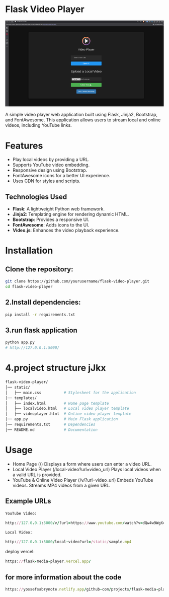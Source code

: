 



# Flask Video Player
![flask media player](./flask_media_player.png)

A simple video player web application built using Flask, Jinja2, Bootstrap, and FontAwesome. This application allows users to stream local and online videos, including YouTube links.

# Features
- Play local videos by providing a URL.
- Supports YouTube video embedding.
- Responsive design using Bootstrap.
- FontAwesome icons for a better UI experience.
- Uses CDN for styles and scripts.

## Technologies Used
- **Flask**: A lightweight Python web framework.
- **Jinja2**: Templating engine for rendering dynamic HTML.
- **Bootstrap**: Provides a responsive UI.
- **FontAwesome**: Adds icons to the UI.
- **Video.js**: Enhances the video playback experience.

# Installation
## Clone the repository:
```sh
git clone https://github.com/yourusername/flask-video-player.git
cd flask-video-player
```

## 2.Install dependencies:
```bash
pip install -r requirements.txt
```

## 3.run flask application
```bash
python app.py
# http://127.0.0.1:5000/
```

# 4.project structure jJkx
```bash
flask-video-player/
│── static/
│   ├── main.css          # Stylesheet for the application
│── templates/
│   ├── index.html        # Home page template
│   ├── localvideo.html   # Local video player template
│   ├── videoplayer.html  # Online video player template
│── app.py                # Main Flask application
│── requirements.txt      # Dependencies
│── README.md             # Documentation
```

# Usage
- Home Page (/)
Displays a form where users can enter a video URL.
- Local Video Player (/local-video?url=video_url)
Plays local videos when a valid URL is provided.
- YouTube & Online Video Player (/v/?url=video_url)
Embeds YouTube videos.
Streams MP4 videos from a given URL.

## Example URLs
    YouTube Video:
```ruby
http://127.0.0.1:5000/v/?url=https://www.youtube.com/watch?v=dQw4w9WgXcQ
```
    Local Video:
```ruby
http://127.0.0.1:5000/local-video?url=/static/sample.mp4 
```

deploy vercel:
```ruby
https://flask-media-player.vercel.app/
```

## for more information about the code
```ruby
https://yossefsabrynote.netlify.app/github-com/projects/flask-media-player/flask-media-player-l1/
```

